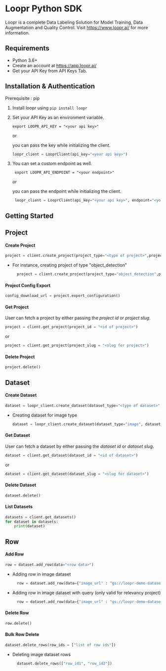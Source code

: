 # Loopr Python SDK
Loopr is a complete Data Labeling Solution for Model Training, Data Augmentation and Quality Control.
Visit https://www.loopr.ai/ for more information.

## Requirements

- Python 3.6+
- Create an account at https://app.loopr.ai/ 
- Get your API Key from API Keys Tab.


## Installation & Authentication

Prerequisite : pip
1. Install loopr using `pip install loopr`
2. Set your API Key as an environment variable.

    ```
    export LOOPR_API_KEY = "<your api key>"
    ```
    
    or
   
   you can pass the key while initializing the client.
   
   ```python
   loopr_client = LooprClient(api_key="<your api key>")
   ```
3. You can set a custom endpoint as well.

   ```
    export LOOPR_API_ENDPOINT = "<your endpoint>"
   ```
   
   or
   
   you can pass the endpoint while initializing the client.
   
   ```python
    loopr_client = LooprClient(api_key="<your api key>", endpoint="<your endpoint>")
   ```

## Getting Started


## Project

#### Create Project


```python 
project = client.create_project(project_type="<type of project>",project_name="<name for project>",project_slug="<slug for project>", configuration={"labels": ["<list of labels>"], "attributes": ["<list of attributes>"],})
```
- For instance, creating project of type "object_detection"

  ```python
    project = client.create_project(project_type="object_detection",project_name="test-loopr-project",slug="test-looprr-project", configuration={"labels": [{"name": "bird", "tool": "bbox", "color": "#000000"}], "attributes": [],})
  ```
  


#### Project Config Export

```python
config_download_url = project.export_configuration()
```

#### Get Project
User can fetch a project by either passing the *project id* or *project slug*.
```python
project = client.get_project(project_id = "<id of project>")
```
or
```python
project = client.get_project(project_slug = "<slug for project>")
```


#### Delete Project

```python
project.delete()
```

## Dataset

#### Create Dataset


```python 
dataset = loopr_client.create_dataset(dataset_type="<type of dataset>",dataset_name="<name for dataset>", dataset_slug="<slug for dataset>")
```
- Creating dataset for image type 

  ```python
  dataset = loopr_client.create_dataset(dataset_type="image", dataset_name="mydataset", dataset_slug="mydataset")
  ```

#### Get Dataset
User can fetch a dataset by either passing the *dataset id* or *dataset slug*.
```python
dataset = client.get_dataset(dataset_id = "<id of dataset>")
```
or
```python
dataset = client.get_dataset(dataset_slug = "<slug for dataset>")
```

#### Delete Dataset

```python
dataset.delete()
```

#### List Datasets

```python
datasets = client.get_datasets()
for dataset in datasets:
    print(dataset)
```


## Row

#### Add Row

 ```python
 row = dataset.add_row(data="<row data>")
```
- Adding row in image dataset

  ```python
    row = dataset.add_row(data={"image_url" : "gs://loopr-demo-dataset/a61a69be-f152-4175-bab4-e119f980bc3d"})
  ```
- Adding row in image dataset with query (only valid for relevancy project)
  ```python
    row = dataset.add_row(data={"image_url" : "gs://loopr-demo-dataset/a61a69be-f152-4175-bab4-e119f980bc3d", "query":"myquery"})
  ```


#### Delete Row

 ```python
 row.delete()
```


#### Bulk Row Delete

```python
dataset.delete_rows(row_ids = ["list of row ids"])
```

- Deleting image dataset rows 

  ```python
    dataset.delete_rows(["row_id1", "row_id2"])
  ```
  
  
